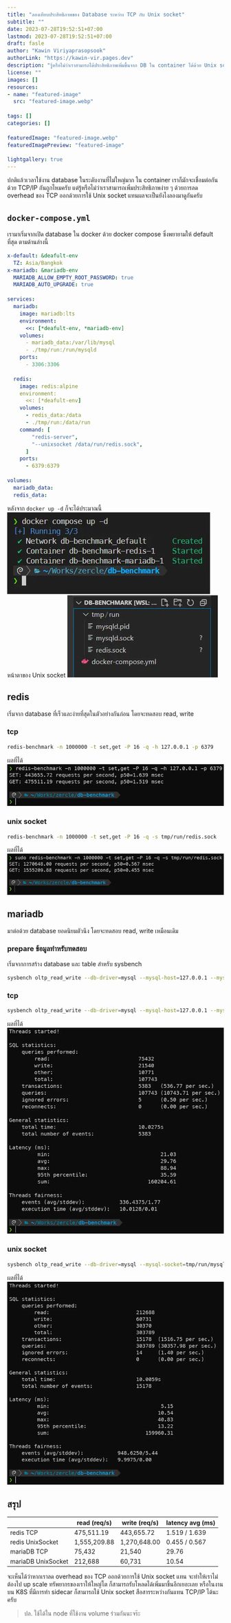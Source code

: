 ```yaml
---
title: "ลองเทียบประสิทธิภาพของ Database ระหว่าง TCP กับ Unix socket"
subtitle: ""
date: 2023-07-28T19:52:51+07:00
lastmod: 2023-07-28T19:52:51+07:00
draft: fasle
author: "Kawin Viriyaprasopsook"
authorLink: "https://kawin-vir.pages.dev"
description: "รู้หรือไม่ว่าเราสามารถได้ประสิทธิภาพเพิ่มขึ้นจาก DB ใน container ได้ด้วย Unix socket"
license: ""
images: []
resources:
- name: "featured-image"
  src: "featured-image.webp"

tags: []
categories: []

featuredImage: "featured-image.webp"
featuredImagePreview: "featured-image"

lightgallery: true
---
```

ปกติแล้วเวลาใช้งาน database ในระดับงานที่ไม่ใหญ่มาก ใน container เราก็มักจะเชื่อมต่อกันด้วย TCP/IP กันถูกไหมครับ แต่รู้หรือไม่ว่าเราสามารถเพิ่มประสิทธิภาพง่าย ๆ ด้วยการลด overhead ของ TCP ออกด้วยการใช้ Unix socket แทนผลจะเป็นยังไงลองมาดูกันครับ

<!--more-->

## `docker-compose.yml`
เรามาเริ่มจากเปิด database ใน docker ด้วย docker compose ซึ่งพยายามให้ default ที่สุด ตามด้านล่างนี้
```yaml
x-default: &deafult-env
  TZ: Asia/Bangkok
x-mariadb: &mariadb-env
  MARIADB_ALLOW_EMPTY_ROOT_PASSWORD: true
  MARIADB_AUTO_UPGRADE: true

services:
  mariadb:
    image: mariadb:lts
    environment:
      <<: [*deafult-env, *mariadb-env]
    volumes:
      - mariadb_data:/var/lib/mysql
      - ./tmp/run:/run/mysqld
    ports:
      - 3306:3306

  redis:
    image: redis:alpine
    environment:
      <<: [*deafult-env]
    volumes:
      - redis_data:/data
      - ./tmp/run:/data/run
    command: [
        "redis-server",
        "--unixsocket /data/run/redis.sock",
      ]
    ports:
      - 6379:6379

volumes:
  mariadb_data:
  redis_data:
```

หลังจาก `docker up -d` ก็จะได้ประมาณนี้
![compose_up](img/compose_up.webp "compose_up")
หน้าตาของ Unix socket
![socket_files](img/socket_files.webp "socket_files")

## redis
เริ่มจาก database ที่เร็วและง่ายที่สุดในตัวอย่างกันก่อน โดยจะทดสอบ read, write

### tcp

```bash
redis-benchmark -n 1000000 -t set,get -P 16 -q -h 127.0.0.1 -p 6379
```

ผลที่ได้
![redis_tcp](img/redis_tcp.webp "redis_tcp")

### unix socket

```bash
redis-benchmark -n 1000000 -t set,get -P 16 -q -s tmp/run/redis.sock
```

ผลที่ได้
![redis_socket](img/redis_socket.webp "redis_socket")

## mariadb
มาต่อด้วย database ยอดนิยมตัวนึง โดยจะทดสอบ read, write เหมือนเดิม

### prepare ข้อมูลทำหรับทดสอบ
เริ่มจากการสร้าง database และ table สำหรับ sysbench
```bash
sysbench oltp_read_write --db-driver=mysql --mysql-host=127.0.0.1 --mysql-user=root --mysql-db=sysbenchtest --threads=16 prepare
```

### tcp

```bash
sysbench oltp_read_write --db-driver=mysql --mysql-host=127.0.0.1 --mysql-user=root --mysql-db=sysbenchtest --threads=16 run
```

ผลที่ได้
![mariadb_tcp](img/mariadb_tcp.webp "mariadb_tcp")

### unix socket

```bash
sysbench oltp_read_write --db-driver=mysql --mysql-socket=tmp/run/mysqld.sock --mysql-user=root --mysql-db=sysbenchtest --threads=16 run
```

ผลที่ได้
![mariadb_socket](img/mariadb_socket.webp "mariadb_socket")

## สรุป

|                    | **read (req/s)** | **write (req/s)** | **latency avg (ms)** |
|--------------------|------------------|-------------------|----------------------|
| redis TCP          | 475,511.19       | 443,655.72        | 1.519 / 1.639        |
| redis UnixSocket   | 1,555,209.88     | 1,270,648.00      | 0.455 / 0.567        |
| mariaDB TCP        | 75,432           | 21,540            | 29.76                |
| mariaDB UnixSocket | 212,688          | 60,731            | 10.54                |

จะเห็นได้ว่าหากเราลด overhead ของ TCP ออกด้วยการใช้ Unix socket แทน จะทำให้เราไม่ต้องไป up scale ทรัพยากรของเราให้ใหญ่โต ก็สามารถรับโหลดได้เพิ่มมาขึ้นอีกเยอะเลย หรือในงานบน K8S ที่มีการทำ sidecar ก็สามารถใช้ Unix socket สือสารระหว่างกันแทน TCP/IP ได้นะครับ
> ปล. ใช้ได้ใน node ที่ใช้งาน volume ร่วมกันนะจร๊ะ